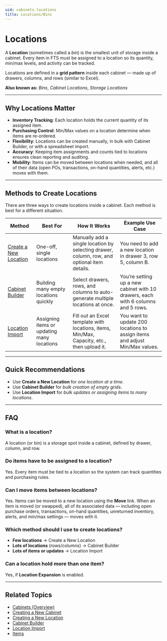 ```yaml
---
uid: cabinets.locations
title: Locations/Bins
---
```


# Locations

A **Location** (sometimes called a *bin*) is the smallest unit of storage inside a cabinet. Every item in FTS must be assigned to a location so its quantity, min/max levels, and activity can be tracked.  

Locations are defined in a **grid pattern** inside each cabinet — made up of drawers, columns, and rows (similar to Excel).  

**Also known as:** *Bins*, *Cabinet Locations*, *Storage Locations*

---

## Why Locations Matter

- **Inventory Tracking**: Each location holds the current quantity of its assigned item.  
- **Purchasing Control**: Min/Max values on a location determine when items are re-ordered.  
- **Flexibility**: Locations can be created manually, in bulk with Cabinet Builder, or with a spreadsheet import.  
- **Accuracy**: Keeping item assignments and counts tied to locations ensures clean reporting and auditing.  
- **Mobility**: Items can be moved between locations when needed, and all of their data (open POs, transactions, on-hand quantities, alerts, etc.) moves with them.  

---

## Methods to Create Locations

There are three ways to create locations inside a cabinet. Each method is best for a different situation.  

| Method | Best For | How It Works | Example Use Case |
|--------|----------|--------------|------------------|
| [Create a New Location](xref:cabinets.create-location) | One-off, single locations | Manually add a single location by selecting drawer, column, row, and optional item details. | You need to add a new location in drawer 3, row 5, column B. |
| [Cabinet Builder](xref:cabinets.builder) | Building many empty locations quickly | Select drawers, rows, and columns to auto-generate multiple locations at once. | You’re setting up a new cabinet with 10 drawers, each with 6 columns and 5 rows. |
| [Location Import](xref:cabinets.location-import) | Assigning items or updating many locations | Fill out an Excel template with locations, items, Min/Max, Capacity, etc., then upload it. | You want to update 200 locations to assign items and adjust Min/Max values. |

---

## Quick Recommendations

- Use **Create a New Location** for *one location at a time*.  
- Use **Cabinet Builder** for *bulk creation of empty grids*.  
- Use **Location Import** for *bulk updates or assigning items to many locations*.  

---

## FAQ

### What is a location?
A location (or bin) is a storage spot inside a cabinet, defined by drawer, column, and row.

### Do items have to be assigned to a location?
Yes. Every item must be tied to a location so the system can track quantities and purchasing rules.

### Can I move items between locations?
Yes. Items can be moved to a new location using the **Move** link. When an item is moved (or swapped), all of its associated data — including open purchase orders, transactions, on-hand quantities, unreturned inventory, alerts, and min/max settings — moves with it.

### Which method should I use to create locations?
- **Few locations** → Create a New Location  
- **Lots of locations** (rows/columns) → Cabinet Builder  
- **Lots of items or updates** → Location Import  

### Can a location hold more than one item?
Yes, if **Location Expansion** is enabled.

---

## Related Topics
- [Cabinets (Overview)](xref:cabinets)  
- [Creating a New Cabinet](xref:cabinets.add)  
- [Creating a New Location](xref:cabinets.create-location)  
- [Cabinet Builder](xref:cabinets.builder)  
- [Location Import](xref:cabinets.location-import)  
- [Items](xref:items)  
